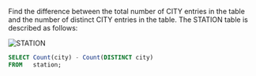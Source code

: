 Find the difference between the total number of CITY entries in the table and the number of distinct CITY entries in the table.
The STATION table is described as follows:

![STATION](https://s3.amazonaws.com/hr-challenge-images/9336/1449345840-5f0a551030-Station.jpg)

~~~~sql
SELECT Count(city) - Count(DISTINCT city)
FROM   station; 